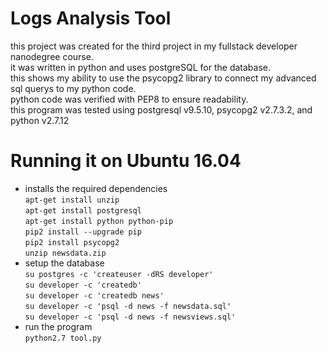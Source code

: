 # Logs Analysis Tool
this project was created for the third project in my fullstack developer nanodegree course.  
it was written in python and uses postgreSQL for the database.  
this shows my ability to use the psycopg2 library to connect my advanced sql querys to my python code.  
python code was verified with PEP8 to ensure readability.  
this program was tested using postgresql v9.5.10, psycopg2 v2.7.3.2, and python v2.7.12  

# Running it on Ubuntu 16.04
- installs the required dependencies  
`apt-get install unzip`  
`apt-get install postgresql`  
`apt-get install python python-pip`  
`pip2 install --upgrade pip`  
`pip2 install psycopg2`  
`unzip newsdata.zip`  
- setup the database  
`su postgres -c 'createuser -dRS developer'`  
`su developer -c 'createdb'`  
`su developer -c 'createdb news'`  
`su developer -c 'psql -d news -f newsdata.sql'`  
`su developer -c 'psql -d news -f newsviews.sql'`  
- run the program  
`python2.7 tool.py`  
